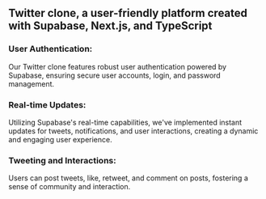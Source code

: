 
## Twitter clone, a user-friendly platform created with Supabase, Next.js, and TypeScript
### User Authentication: 
Our Twitter clone features robust user authentication powered by Supabase, ensuring secure user accounts, login, and password management.

### Real-time Updates: 
Utilizing Supabase's real-time capabilities, we've implemented instant updates for tweets, notifications, and user interactions, creating a dynamic and engaging user experience.

### Tweeting and Interactions: 
Users can post tweets, like, retweet, and comment on posts, fostering a sense of community and interaction.
